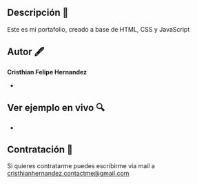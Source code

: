 ## Descripción 📄
Este es mi portafolio, creado a base de HTML, CSS y JavaScript

## Autor 🖋
**Cristhian Felipe Hernandez**

* [Linkedin]: (http://www.linkedin.com/in/CristhianFelipeHernandez)

## Ver ejemplo en vivo 🔍
- [EnlaceGitHubPages]: (https://cristhianfelipehernandez.github.io/MI-PORTAFOLIO-EN-HTML/)

## Contratación 📄
Si quieres contratarme puedes escribirme via mail a cristhianhernandez.contactme@gmail.com
